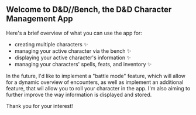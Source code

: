 ## Welcome to D&D//Bench, the D&D Character Management App

Here's a brief overview of what you can use the app for:

- creating multiple characters ✨
- managing your active character via the bench ✨
- displaying your active character's information ✨
- managing your characters' spells, feats, and inventory ✨

In the future, I'd like to implement a "battle mode" feature, which will allow for a dynamic overview of encounters, as well as implement an additional feature, that wil allow you to roll your character in the app.
I'm also aiming to further improve the way information is displayed and stored.

Thank you for your interest!
